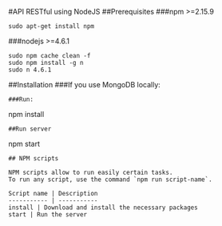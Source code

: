 #API RESTful using NodeJS
##Prerequisites
###npm >=2.15.9
```
sudo apt-get install npm
```
###nodejs >=4.6.1
```
sudo npm cache clean -f
sudo npm install -g n
sudo n 4.6.1
```

##Installation
###If you use MongoDB locally:
```
###Run:
```
npm install
```
##Run server
```
npm start
```
## NPM scripts

NPM scripts allow to run easily certain tasks.  
To run any script, use the command `npm run script-name`.

Script name | Description
----------- | -----------
install | Download and install the necessary packages
start | Run the server
